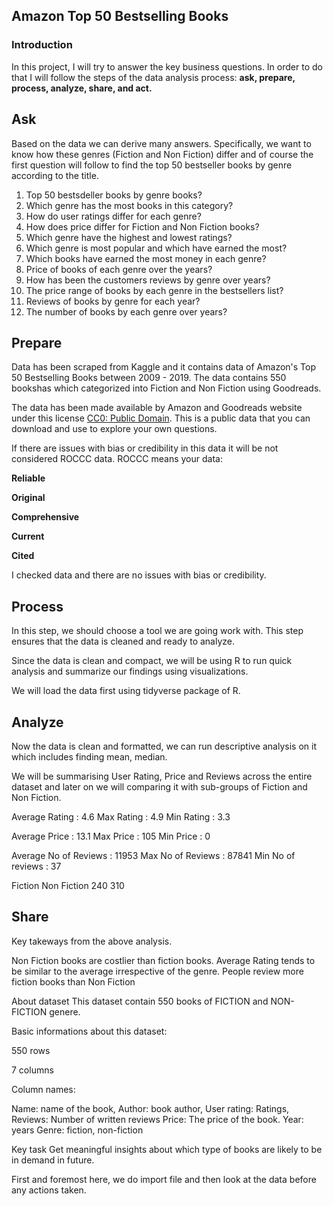 
## Amazon Top 50 Bestselling Books

### Introduction

In this project, I will try to answer the key business questions. In order to do that I will follow the steps of the data analysis process: **ask, prepare, process, analyze, share, and act.**

## Ask

Based on the data we can derive many answers. Specifically, we want to know how these genres (Fiction and Non Fiction) differ and of course the first question will follow to find the top 50 bestseller books by genre according to the title.

1. Top 50 bestsdeller books by genre books?
2. Which genre has the most books in this category?
3. How do user ratings differ for each genre?
4. How does price differ for Fiction and Non Fiction books?
5. Which genre have the highest and lowest ratings?
6. Which genre is most popular and which have earned the most?
7. Which books have earned the most money in each genre?
8. Price of books of each genre over the years?
9. How has been the customers reviews by genre over years?
10. The price range of books by each genre in the bestsellers list?
11. Reviews of books by genre for each year?
12. The number of books by each genre over years?

## Prepare

Data has been scraped from Kaggle and it contains data of Amazon's Top 50 Bestselling Books between 2009 - 2019. The data contains 550 bookshas which categorized into Fiction and Non Fiction using Goodreads.  

The data has been made available by Amazon and Goodreads website under this license [CC0: Public Domain](https://creativecommons.org/publicdomain/zero/1.0/). This is a public data that you can download and use to explore your own questions.

If there are issues with bias or credibility in this data it will be not considered ROCCC data. ROCCC means your data:

**Reliable**

**Original**

**Comprehensive**

**Current**

**Cited**

I checked data and there are no issues with bias or credibility.

## Process

In this step, we should choose a tool we are going work with. This step ensures that the data is cleaned and ready to analyze.

Since the data is clean and compact, we will be using R to run quick analysis and summarize our findings using visualizations.

We will load the data first using tidyverse package of R.


## Analyze

Now the data is clean and formatted, we can run descriptive analysis on it which includes finding mean, median.

We will be summarising User Rating, Price and Reviews across the entire dataset and later on we will comparing it with sub-groups of Fiction and Non Fiction.


Average Rating : 4.6
Max Rating : 4.9
Min Rating : 3.3


Average Price : 13.1
Max Price : 105
Min Price : 0


Average No of Reviews : 11953
Max No of Reviews : 87841
Min No of reviews : 37


Fiction Non Fiction 
240         310 

## Share

Key takeways from the above analysis.

Non Fiction books are costlier than fiction books.
Average Rating tends to be similar to the average irrespective of the genre.
People review more fiction books than Non Fiction


About dataset
This dataset contain 550 books of FICTION and NON-FICTION genere.

Basic informations about this dataset:

550 rows

7 columns

Column names:

Name: name of the book,
Author: book author,
User rating: Ratings,
Reviews: Number of written reviews
Price: The price of the book.
Year: years
Genre: fiction, non-fiction

Key task
Get meaningful insights about which type of books are likely to be in demand in future.



First and foremost here, we do import file and then look at the data before any actions taken.









